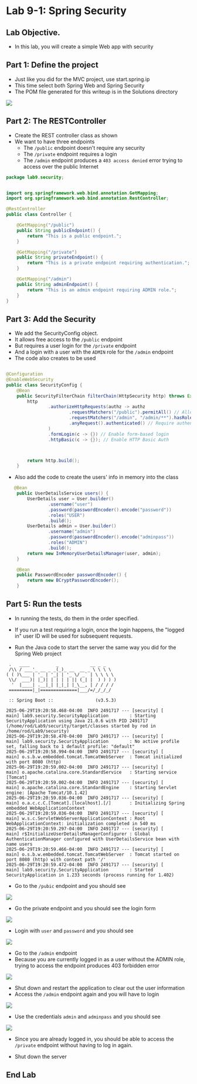 # Lab 9-1: Spring Security

## Lab Objective.

- In this lab, you will create a simple Web app with security

## Part 1: Define the project

- Just like you did for the MVC project, use start.spring.ip
- This time select both Spring Web and Spring Security
- The POM file generated for this writeup is in the Solutions directory

<img src="images/Spring.png">

## Part 2: The RESTController

- Create the REST controller class as shown
- We want to have three endpoints
  - The `/public` endpoint doesn't require any security
  - The `/private` endpoint requires a login
  - The `/admin` endpoint produces a `403 access denied` error trying to access over the public Internet

```java
package lab9.security;


import org.springframework.web.bind.annotation.GetMapping;
import org.springframework.web.bind.annotation.RestController;

@RestController
public class Controller {

    @GetMapping("/public")
    public String publicEndpoint() {
        return "This is a public endpoint.";
    }

    @GetMapping("/private")
    public String privateEndpoint() {
        return "This is a private endpoint requiring authentication.";
    }

    @GetMapping("/admin")
    public String adminEndpoint() {
        return "This is an admin endpoint requiring ADMIN role.";
    }
}

```

## Part 3: Add the Security

- We add the SecurityConfig object.
- It allows free access to the `/public` endpoint
- But requires a user login for the `/private` endpoint
- And a login with a user with the `ADMIN` role for the `/admin` endpoint
- The code also creates to be used 

```java

@Configuration
@EnableWebSecurity
public class SecurityConfig {
    @Bean
    public SecurityFilterChain filterChain(HttpSecurity http) throws Exception {
        http
                .authorizeHttpRequests(authz -> authz
                        .requestMatchers("/public").permitAll() // Allow open access
                        .requestMatchers("/admin", "/admin/**").hasRole("ADMIN")
                        .anyRequest().authenticated() // Require authentication for all others
                )
                .formLogin(c -> {}) // Enable form-based login
                .httpBasic(c -> {}); // Enable HTTP Basic Auth



        return http.build();
    }

```

- Also add the code to create the users' info in memory into the class

```java
   @Bean
    public UserDetailsService users() {
        UserDetails user = User.builder()
                .username("user")
                .password(passwordEncoder().encode("password"))
                .roles("USER")
                .build();
        UserDetails admin = User.builder()
                .username("admin")
                .password(passwordEncoder().encode("adminpass"))
                .roles("ADMIN")
                .build();
        return new InMemoryUserDetailsManager(user, admin);
    }

    @Bean
    public PasswordEncoder passwordEncoder() {
        return new BCryptPasswordEncoder();
    }

```

## Part 5: Run the tests

- In running the tests, do them in the order specified.
- If you run a test requiring a login, once the login happens, the "logged in" user ID will be used for subsequent requests.

- Run the Java code to start the server the same way you did for the Spring Web project

```consol
 .   ____          _            __ _ _
 /\\ / ___'_ __ _ _(_)_ __  __ _ \ \ \ \
( ( )\___ | '_ | '_| | '_ \/ _` | \ \ \ \
 \\/  ___)| |_)| | | | | || (_| |  ) ) ) )
  '  |____| .__|_| |_|_| |_\__, | / / / /
 =========|_|==============|___/=/_/_/_/

 :: Spring Boot ::                (v3.5.3)

2025-06-29T19:20:58.468-04:00  INFO 2491717 --- [security] [           main] lab9.security.SecurityApplication        : Starting SecurityApplication using Java 21.0.6 with PID 2491717 (/home/rod/Lab9/security/target/classes started by rod in /home/rod/Lab9/security)
2025-06-29T19:20:58.470-04:00  INFO 2491717 --- [security] [           main] lab9.security.SecurityApplication        : No active profile set, falling back to 1 default profile: "default"
2025-06-29T19:20:58.994-04:00  INFO 2491717 --- [security] [           main] o.s.b.w.embedded.tomcat.TomcatWebServer  : Tomcat initialized with port 8080 (http)
2025-06-29T19:20:59.002-04:00  INFO 2491717 --- [security] [           main] o.apache.catalina.core.StandardService   : Starting service [Tomcat]
2025-06-29T19:20:59.002-04:00  INFO 2491717 --- [security] [           main] o.apache.catalina.core.StandardEngine    : Starting Servlet engine: [Apache Tomcat/10.1.42]
2025-06-29T19:20:59.036-04:00  INFO 2491717 --- [security] [           main] o.a.c.c.C.[Tomcat].[localhost].[/]       : Initializing Spring embedded WebApplicationContext
2025-06-29T19:20:59.036-04:00  INFO 2491717 --- [security] [           main] w.s.c.ServletWebServerApplicationContext : Root WebApplicationContext: initialization completed in 540 ms
2025-06-29T19:20:59.297-04:00  INFO 2491717 --- [security] [           main] r$InitializeUserDetailsManagerConfigurer : Global AuthenticationManager configured with UserDetailsService bean with name users
2025-06-29T19:20:59.466-04:00  INFO 2491717 --- [security] [           main] o.s.b.w.embedded.tomcat.TomcatWebServer  : Tomcat started on port 8080 (http) with context path '/'
2025-06-29T19:20:59.472-04:00  INFO 2491717 --- [security] [           main] lab9.security.SecurityApplication        : Started SecurityApplication in 1.233 seconds (process running for 1.402)

```

- Go to the `/pubic` endpoint and you should see

<img src="images/public.png">


- Go the private endpoint and you should see the login form

<img src="images/private.png">

- Login with `user` and `password` and you should see

<img src="images/private2.png">

- Go to the `/admin` endpoint
- Because you are currently logged in as a user without the ADMIN role, trying to access the endpoint produces 403 forbidden error

<img src="images/admin1.png">

- Shut down and restart the application to clear out the user information
- Access the `/admin` endpoint again and you will have to login

<img src="images/admin2.png">

- Use the credentials `admin` and `adminpass` and you should see

<img src="images/admin3.png">

- Since you are already logged in, you should be able to access the `/private` endpoint without having to log in again.

- Shut down the server

## End Lab
